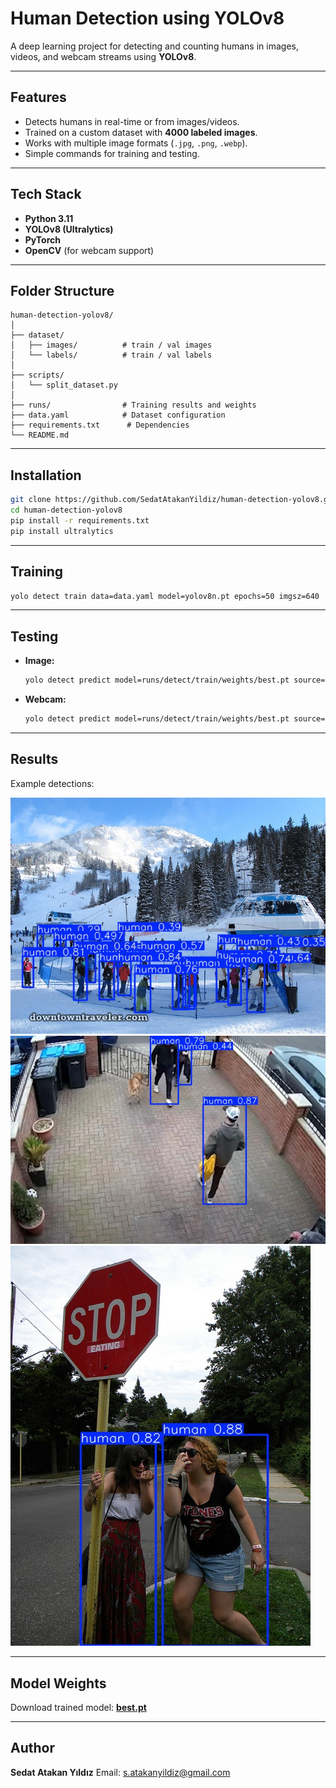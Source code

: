 #  Human Detection using YOLOv8

A deep learning project for detecting and counting humans in images, videos, and webcam streams using **YOLOv8**.

---

##  Features

* Detects humans in real-time or from images/videos.
* Trained on a custom dataset with **4000 labeled images**.
* Works with multiple image formats (`.jpg`, `.png`, `.webp`).
* Simple commands for training and testing.

---

##  Tech Stack

* **Python 3.11**
* **YOLOv8 (Ultralytics)**
* **PyTorch**
* **OpenCV** (for webcam support)

---

##  Folder Structure

```
human-detection-yolov8/
│
├── dataset/
│   ├── images/          # train / val images
│   └── labels/          # train / val labels
│
├── scripts/
│   └── split_dataset.py
│
├── runs/                # Training results and weights
├── data.yaml            # Dataset configuration
├── requirements.txt      # Dependencies
└── README.md
```

---

##  Installation

```bash
git clone https://github.com/SedatAtakanYildiz/human-detection-yolov8.git
cd human-detection-yolov8
pip install -r requirements.txt
pip install ultralytics
```

---

##  Training

```bash
yolo detect train data=data.yaml model=yolov8n.pt epochs=50 imgsz=640
```

---

##  Testing

* **Image:**

  ```bash
  yolo detect predict model=runs/detect/train/weights/best.pt source="image.jpg"
  ```
* **Webcam:**

  ```bash
  yolo detect predict model=runs/detect/train/weights/best.pt source=0
  ```

---

##  Results

Example detections:

![Example 1](assets/000000002766.jpg)
![Example 2](assets/108.jpg)
![Example 3](assets/000000001829.jpg)

---

##  Model Weights

Download trained model: [**best.pt**](https://drive.google.com/uc?id=1KFO_SOG3rZrbq4Zc-Lws2zfeeSQr9bTd)

---

##  Author

**Sedat Atakan Yıldız**
 Email: [s.atakanyildiz@gmail.com](mailto:s.atakanyildiz@gmail.com)

